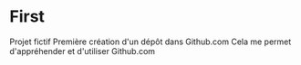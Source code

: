# First
Projet fictif
Première création d'un dépôt dans Github.com
Cela me permet d'appréhender et d'utiliser Github.com
